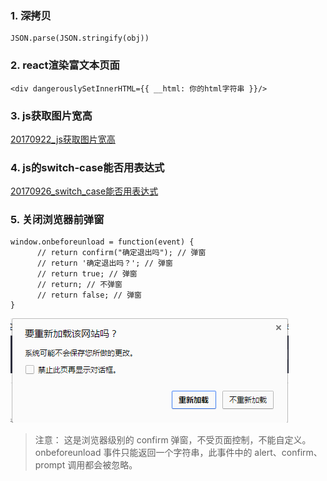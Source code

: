 ### 1. 深拷贝
```
JSON.parse(JSON.stringify(obj))
```
### 2. react渲染富文本页面
```
<div dangerouslySetInnerHTML={{ __html: 你的html字符串 }}/>
```
### 3. js获取图片宽高
[20170922_js获取图片宽高](https://github.com/qingfengmy/blogs/blob/master/articles/20170922_js%E8%8E%B7%E5%8F%96%E5%9B%BE%E7%89%87%E5%AE%BD%E9%AB%98.markdown)

### 4. js的switch-case能否用表达式
[20170926_switch_case能否用表达式](https://github.com/qingfengmy/blogs/blob/master/articles/20170926_switch_case%E8%83%BD%E5%90%A6%E7%94%A8%E8%A1%A8%E8%BE%BE%E5%BC%8F.markdown)

### 5. 关闭浏览器前弹窗
```
window.onbeforeunload = function(event) {
      // return confirm("确定退出吗"); // 弹窗
      // return '确定退出吗？'; // 弹窗
      // return true; // 弹窗
      // return; // 不弹窗
      // return false; // 弹窗
}
```

![image](https://github.com/qingfengmy/blogs/raw/master/sources/20171122/1.png)

> 注意：
> 这是浏览器级别的 confirm 弹窗，不受页面控制，不能自定义。
> onbeforeunload 事件只能返回一个字符串，此事件中的 alert、confirm、prompt 调用都会被忽略。
